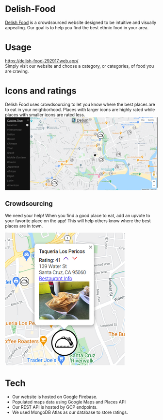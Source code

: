# Delish-Food
[Delish Food](https://delish-food-292917.web.app/) is a crowdsourced website designed to be intuitive and visually appealing. Our goal is to help you find the best ethnic food in your area. 

# Usage
https://delish-food-292917.web.app/ \
Simply visit our website and choose a category, or categories, of food you are craving.

# Icons and ratings
Delish Food uses crowdsourcing to let you know where the best places are to eat in your neighborhood. Places with larger icons are highly rated while places with smaller icons are rated less.
![map](readme-images/map_update.png)

## Crowdsourcing
We need your help! When you find a good place to eat, add an upvote to your favorite place on the app! This will help others know where the best places are in town. 

![upvote](readme-images/pericos.png)

# Tech
* Our website is hosted on Google Firebase.
* Populated maps data using Google Maps and Places API
* Our REST API is hosted by GCP endpoints.
* We used MongoDB Atlas as our database to store ratings.
